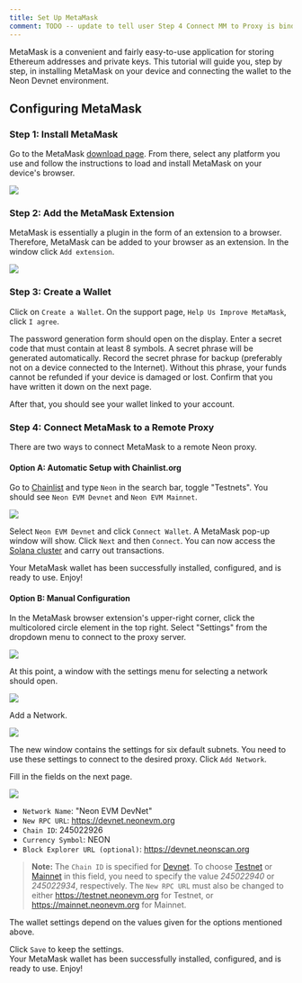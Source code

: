 ```yaml
---
title: Set Up MetaMask
comment: TODO -- update to tell user Step 4 Connect MM to Proxy is binding a MM WalletID to a Neon Account ID -- this allows signing with a Neon Account
---
```


MetaMask is a convenient and fairly easy-to-use application for storing Ethereum addresses and private keys. This tutorial will guide you, step by step, in installing MetaMask on your device and connecting the wallet to the Neon Devnet environment.  

## Configuring MetaMask

### Step 1: Install MetaMask
Go to the MetaMask [download page](https://metamask.io/download.html). From there, select any platform you use and follow the instructions to load and install MetaMask on your device's browser.  

<div className='neon-img-box-600' style={{textAlign: 'center', width: 400, display: 'block', margin: 'auto'}}>

![](./img/metamask-1.png)

</div>

### Step 2: Add the MetaMask Extension
MetaMask is essentially a plugin in the form of an extension to a browser. Therefore, MetaMask can be added to your browser as an extension. In the window click `Add extension`.  

<div className='neon-img-width-300' style={{textAlign: 'center', width: 400, display: 'block', margin: 'auto'}}>

![](./img/metamask-2.png)

</div>

### Step 3: Create a Wallet
Click on `Create a Wallet`. On the support page, `Help Us Improve MetaMask`, click `I agree`.

The password generation form should open on the display. Enter a secret code that must contain at least 8 symbols. A secret phrase will be generated automatically. Record the secret phrase for backup (preferably not on a device connected to the Internet). Without this phrase, your funds cannot be refunded if your device is damaged or lost. Confirm that you have written it down on the next page.  

After that, you should see your wallet linked to your account.

### Step 4: Connect MetaMask to a Remote Proxy
There are two ways to connect MetaMask to a remote Neon proxy.

#### Option A: Automatic Setup with Chainlist.org
Go to [Chainlist](https://chainlist.org/) and type `Neon` in the search bar, toggle "Testnets". You should see `Neon EVM Devnet` and `Neon EVM Mainnet`.  

![](../developing/img/chainlist_neon.png)

Select `Neon EVM Devnet` and click `Connect Wallet`. A MetaMask pop-up window will show. Click `Next` and then `Connect`. You can now access the [Solana cluster](https://docs.solana.com/clusters) and carry out transactions.

Your MetaMask wallet has been successfully installed, configured, and is ready to use. Enjoy!

#### Option B: Manual Configuration
In the MetaMask browser extension's upper-right corner, click the multicolored circle element in the top right. Select "Settings" from the dropdown menu to connect to the proxy server.  

<div className='neon-img-box-600' style={{textAlign: 'center', width: 300, display: 'block', margin: 'auto'}}>

![](./img/metamask-3.png)

</div>

At this point, a window with the settings menu for selecting a network should open.  

<div className='neon-img-box-600' style={{textAlign: 'center', width: 300, display: 'block', margin: 'auto'}}>

![](img/metamask-4.png)

</div>

Add a Network.  

<div className='neon-img-box-600' style={{textAlign: 'center', width: 300, display: 'block', margin: 'auto'}}>

![](img/metamask-5.png)

</div>

The new window contains the settings for six default subnets. You need to use these settings to connect to the desired proxy. Click `Add Network`.  

Fill in the fields on the next page.

<div className='neon-img-box-300' style={{textAlign: 'center', width: 300, display: 'block', margin: 'auto'}}>

![](img/metamask-6.png)

</div>

* `Network Name`: "Neon EVM DevNet"
* `New RPC URL`: https://devnet.neonevm.org
* `Chain ID`: 245022926
* `Currency Symbol`: NEON
* `Block Explorer URL (optional)`: https://devnet.neonscan.org

> **Note:** The `Chain ID` is specified for [Devnet](https://docs.solana.com/clusters#devnet). To choose [Testnet](https://docs.solana.com/clusters#testnet) or [Mainnet](https://docs.solana.com/clusters#mainnet-beta) in this field, you need to specify the value *245022940* or *245022934*, respectively. The `New RPC URL` must also be changed to either https://testnet.neonevm.org for Testnet, or https://mainnet.neonevm.org for Mainnet.

The wallet settings depend on the values given for the options mentioned above.

Click `Save` to keep the settings.  
Your MetaMask wallet has been successfully installed, configured, and is ready to use. Enjoy!
